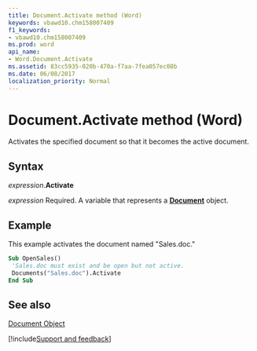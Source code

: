 ```yaml
---
title: Document.Activate method (Word)
keywords: vbawd10.chm158007409
f1_keywords:
- vbawd10.chm158007409
ms.prod: word
api_name:
- Word.Document.Activate
ms.assetid: 83cc5935-020b-470a-f7aa-7fea057ec08b
ms.date: 06/08/2017
localization_priority: Normal
---
```



# Document.Activate method (Word)

Activates the specified document so that it becomes the active document.


## Syntax

_expression_.**Activate**

_expression_ Required. A variable that represents a **[Document](Word.Document.md)** object.


## Example

This example activates the document named "Sales.doc."


```vb
Sub OpenSales() 
 'Sales.doc must exist and be open but not active. 
 Documents("Sales.doc").Activate 
End Sub
```


## See also


[Document Object](Word.Document.md)

[!include[Support and feedback](~/includes/feedback-boilerplate.md)]
